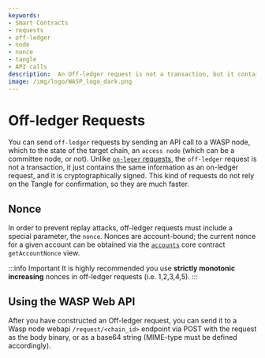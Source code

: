```yaml
---
keywords:
- Smart Contracts
- requests
- off-ledger
- node
- nonce
- tangle
- API calls
description:  An Off-ledger request is not a transaction, but it contains the same information as an on-ledger request, and it is cryptographically signed. This kind of requests do not rely on the Tangle for confirmation, so they are much faster.
image: /img/logo/WASP_logo_dark.png
---
```


# Off-ledger Requests

You can send `off-ledger` requests by sending an API call to a WASP node, which to the state of the target chain, an `access node` (which can be a committee node, or not). Unlike [`on-leger` requests](on-ledger-requests.md), the `off-ledger` request is not a transaction, it just contains the same information as an on-ledger request, and it is cryptographically signed. This kind of requests do not rely on the Tangle for confirmation, so they are much faster.

## Nonce

In order to prevent replay attacks, off-ledger requests must include a special parameter, the `nonce`.
Nonces are account-bound; the current nonce for a given account can be obtained via the [`accounts`](../core_contracts/accounts.md) core contract `getAccountNonce` view.

:::info Important
It is highly recommended you use **strictly monotonic increasing** nonces in off-ledger requests (i.e. 1,2,3,4,5).
:::

## Using the WASP Web API

After you have constructed an Off-ledger request, you can send it to a Wasp node webapi `/request/<chain_id>` endpoint via POST with the request as the body binary, or as a base64 string (MIME-type must be defined accordingly).
